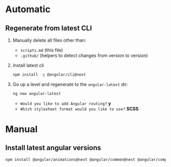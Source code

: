 # Automatic

## Regenerate from latest CLI

1. Manually delete all files other than:
    * `scripts.md` (this file)
    * `.github/` (helpers to detect changes from version to version)

2. Install latest cli
    ```sh
    npm install -g @angular/cli@next
    ```

3. Go up a level and regenerate to the `angular-latest` dir:

    ```sh
    ng new angular-latest
    ```

    * `Would you like to add Angular routing?` **y**
    * `Which stylesheet format would you like to use?` **SCSS**

# Manual

## Install latest angular versions

```sh
npm install @angular/animations@next @angular/common@next @angular/compiler@next @angular/core@next @angular/forms@next @angular/platform-browser@next @angular/platform-browser-dynamic@next @angular/router@next @angular-devkit/build-angular@next @angular/cli@next @angular/compiler-cli@next --force

```